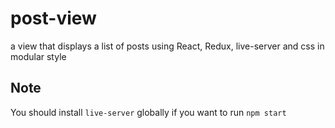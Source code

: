 # post-view
a view that displays a list of posts using React, Redux, live-server and css in modular style

## Note
You should install `live-server` globally if you want to run `npm start`